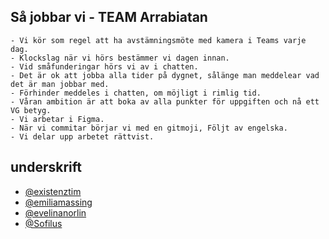 ## Så jobbar vi - TEAM Arrabiatan

    - Vi kör som regel att ha avstämningsmöte med kamera i Teams varje dag.
    - Klockslag när vi hörs bestämmer vi dagen innan.
    - Vid småfunderingar hörs vi av i chatten.
    - Det är ok att jobba alla tider på dygnet, sålänge man meddelear vad det är man jobbar med.
    - Förhinder meddeles i chatten, om möjligt i rimlig tid.
    - Våran ambition är att boka av alla punkter för uppgiften och nå ett VG betyg.
    - Vi arbetar i Figma.
    - När vi commitar börjar vi med en gitmoji, Följt av engelska.
    - Vi delar upp arbetet rättvist.

## underskrift

- [@existenztim](https://www.github.com/existenztim)
- [@emiliamassing](https://github.com/emiliamassing)
- [@evelinanorlin](https://github.com/evelinanorlin)
- [@Sofilus](https://github.com/Sofilus)
